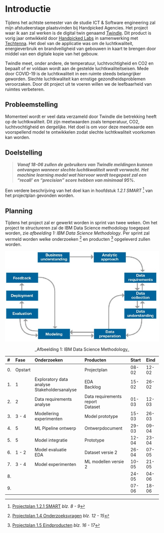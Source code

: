 # Introductie
Tijdens het achtste semester van de studie ICT & Software engineering zal mijn afstudeerstage
plaatsvinden bij Handpicked Agencies. Het project waar ik aan zal werken is de digital twin
genaamd [Twindle](https://demo.twindle.io/). Dit product is vorig jaar ontwikkeld door [Handpicked Labs](https://labs.handpickedagencies.com/) in samenwerking
met [Techtenna](https://techtenna.com/). Het doel van de applicatie was om de luchtkwaliteit, energieverbruik en
brandveiligheid van gebouwen in kaart te brengen door middel van een digitale kopie van het
gebouw.

Twindle meet, onder andere, de temperatuur, luchtvochtigheid en CO2 en bepaalt of er voldaan
wordt aan de gestelde luchtkwaliteitseisen. Mede door COVID-19 is de luchtkwaliteit in een
ruimte steeds belangrijker geworden. Slechte luchtkwaliteit kan ernstige gezondheidsproblemen
veroorzaken. Door dit project uit te voeren willen we de leefbaarheid van ruimtes verbeteren.

## Probleemstelling
Momenteel wordt er veel data verzameld door Twindle die betrekking heeft op de luchtkwaliteit.
Dit zijn meetwaarden zoals temperatuur, CO2, luchtvochtigheid en dergelijke. Het doel is om
voor deze meetwaarde een voorspellend model te ontwikkelen zodat slechte luchtkwaliteit
voorkomen kan worden.

## Doelstelling

> ***Vanaf 18-06 zullen de gebruikers van Twindle meldingen kunnen ontvangen wanneer slechte luchtkwaliteit wordt verwacht. Het machine learning model wat hiervoor wordt toegepast zal een “recall’ en “precision” score hebben van minimaal 95%.***

Een verdere beschrijving van het doel kan in hoofdstuk *1.2.1 SMART* [^1] van het projectplan gevonden worden. 

## Planning
Tijdens het project zal er gewerkt worden in sprint van twee weken. Om het project te structureren zal de IBM Data Science methodology toegepast worden, zie *afbeelding 1: IBM Data Science Methodology*. Per sprint zal vermeld worden welke onderzoeken [^2] en producten [^3] opgeleverd zullen worden. 

![ibm methodology](images/ibm-data-science-methodology.png)
<center>_Afbeelding 1: IBM Data Science Methodology_</center>

|#  | Fase      | Onderzoeken                                       | Producten                             | Start | Eind  |
| :-| :---------| :-----------                                      | :-----------                          | :-----| :-----|
|0. | Opstart   |                                                   | Projectplan                           | 08-02 | 12-02 |
|1. | 1         | Exploratory data analyse <br>  Stakeholdersanalyse| EDA <br> Backlog                      | 15-02 | 26-02 |
|2. | 2         | Data requirements analyse                         | Data requirements report <br> Dataset | 01-03 | 12-03 |
|3. | 3 - 4     | Modellering experimenten                          | Model prototype                       | 15-03 | 26-03 |
|4. | 5         | ML Pipeline ontwerp                               | Ontwerpdocument                       | 29-03 | 09-04 |
|5. | 5         | Model integratie                                  | Prototype                             | 12-04 | 23-04 |
|6. | 1 - 2     | Model evaluatie <br> EDA                          | Dataset versie 2                      | 26-04 | 07-05 |
|7. | 3 - 4     | Model experimenten                                | ML modellen versie 2                  | 10-05 | 21-05 |
|8. |           |                                                   |                                       | 24-05 | 04-06 |
|9. |           |                                                   |                                       | 07-06 | 18-06 |

[^1]: [Projectplan 1.2.1 SMART](./pdfs/project_plan.pdf#page=8) *blz. 8 - 9*
[^2]: [Projectplan 1.4 Onderzoeksvragen](./pdfs/project_plan.pdf#page=12) *blz. 12 - 15*
[^3]: [Projectplan 1.5 Eindproducten](./pdfs/project_plan.pdf#page=8) *blz. 16 - 17*

